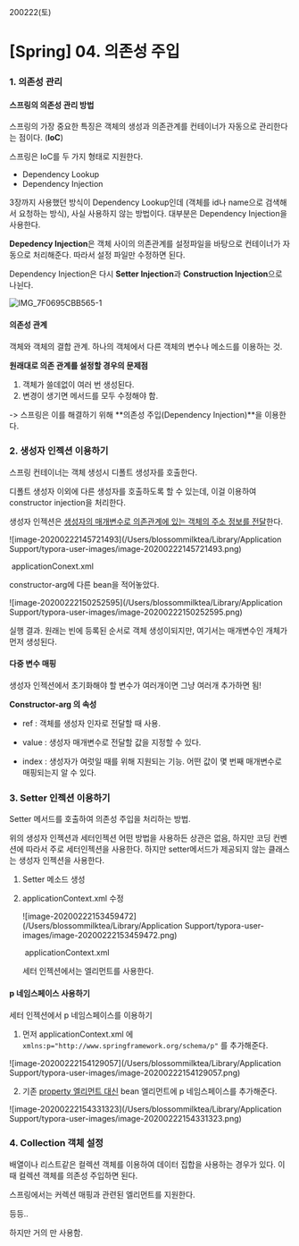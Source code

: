 200222(토)

# [Spring] 04. 의존성 주입



### 1. 의존성 관리

#### 스프링의 의존성 관리 방법

스프링의 가장 중요한 특징은 객체의 생성과 의존관계를 컨테이너가 자동으로 관리한다는 점이다. (**IoC**)

스프링은 IoC를 두 가지 형태로 지원한다.



- Dependency Lookup
- Dependency Injection



3장까지 사용했던 방식이 Dependency Lookup인데 (객체를 id나 name으로 검색해서 요청하는 방식), 사실 사용하지 않는 방법이다. 대부분은 Dependency Injection을 사용한다.



**Depedency Injection**은 객체 사이의 의존관계를 설정파일을 바탕으로 컨테이너가 자동으로 처리해준다. 따라서 설정 파일만 수정하면 된다.

Dependency Injection은 다시 **Setter Injection**과 **Construction Injection**으로 나뉜다.



![IMG_7F0695CBB565-1](/Users/blossommilktea/Downloads/IMG_7F0695CBB565-1.jpeg)



#### 의존성 관계

객체와 객체의 결합 관계. 하나의 객체에서 다른 객체의 변수나 메소드를 이용하는 것.



**원래대로 의존 관계를 설정할 경우의 문제점**

1. 객체가 쓸데없이 여러 번 생성된다.
2. 변경이 생기면 메서드를 모두 수정해야 함.



-> 스프링은 이를 해결하기 위해 **의존성 주입(Dependency Injection)**을 이용한다.





### 2. 생성자 인젝션 이용하기

스프링 컨테이너는 객체 생성시 디폴트 생성자를 호출한다.

디폴트 생성자 이외에 다른 생성자를 호출하도록 할 수 있는데, 이걸 이용하여 constructor injection을 처리한다.

생성자 인젝션은 <u>생성자의 매개변수로 의존관계에 있는 객체의 주소 정보를 전달</u>한다.



![image-20200222145721493](/Users/blossommilktea/Library/Application Support/typora-user-images/image-20200222145721493.png)

​																		applicationConext.xml

constructor-arg에 다른 bean을 적어놓았다.



![image-20200222150252595](/Users/blossommilktea/Library/Application Support/typora-user-images/image-20200222150252595.png)



실행 결과. 원래는 빈에 등록된 순서로 객체 생성이되지만, 여기서는 매개변수인 개체가 먼저 생성된다.





#### 다중 변수 매핑

생성자 인젝션에서 초기화해야 할 변수가 여러개이면 그냥 여러개 추가하면 됨!



**Constructor-arg 의 속성**

- ref : 객체를 생성자 인자로 전달할 때 사용.

- value  : 생성자 매개변수로 전달할 값을 지정할 수 있다.

- index : 생성자가 여럿일 때를 위해 지원되는 기능. 어떤 값이 몇 번째 매개변수로 매핑되는지 알 수 있다.





### 3. Setter 인젝션 이용하기

Setter 메서드를 호출하여 의존성 주입을 처리하는 방법.

위의 생성자 인젝션과 세터인젝션 어떤 방법을 사용하든 상관은 없음, 하지만 코딩 컨벤션에 따라서 주로 세터인젝션을 사용한다. 하지만 setter메서드가 제공되지 않는 클래스는 생성자 인젝션을 사용한다.



1. Setter 메소드 생성

2. applicationContext.xml 수정

   ![image-20200222153459472](/Users/blossommilktea/Library/Application Support/typora-user-images/image-20200222153459472.png)

   ​																applicationContext.xml

   세터 인젝션에서는 <property>  엘리먼트를 사용한다.





#### p 네임스페이스 사용하기

세터 인젝션에서 p 네임스페이스를 이용하기



1. 먼저 applicationContext.xml 에 `xmlns:p="http://www.springframework.org/schema/p"` 를 추가해준다.

![image-20200222154129057](/Users/blossommilktea/Library/Application Support/typora-user-images/image-20200222154129057.png)



2. 기존 <u>property 엘리먼트 대신</u> bean 엘리먼트에 p 네임스페이스를 추가해준다.

![image-20200222154331323](/Users/blossommilktea/Library/Application Support/typora-user-images/image-20200222154331323.png)





### 4. Collection 객체 설정

배열이나 리스트같은 컬렉션 객체를 이용하여 데이터 집합을 사용하는 경우가 있다. 이때 컬렉션 객체를 의존성 주입하면 된다. 

스프링에서는 커렉션 매핑과 관련된 엘리먼트를 지원한다.



<List> <Set> <Map> <props> 등등..



하지만 거의 <List> 만 사용함.